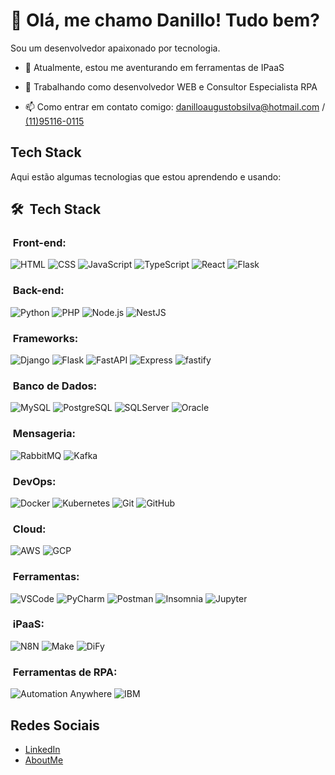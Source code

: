 # 👋 Olá, me chamo Danillo! Tudo bem?

 Sou um desenvolvedor apaixonado por tecnologia.

- 🌱 Atualmente, estou me aventurando em ferramentas de IPaaS
- 💼 Trabalhando como desenvolvedor WEB e Consultor Especialista RPA

- 📫 Como entrar em contato comigo: [danilloaugustobsilva@hotmail.com](danilloaugustobsilva@hotmail.com) / [(11)95116-0115](https://wa.me/5511951160115)

## Tech Stack

Aqui estão algumas tecnologias que estou aprendendo e usando:

<h2> 🛠 &nbsp;Tech Stack</h2>
<h3>&nbsp;Front-end:</h3>

![HTML](https://img.shields.io/badge/-HTML-333333?style=flat&logo=HTML5)
![CSS](https://img.shields.io/badge/-CSS-333333?style=flat&logo=CSS3&logoColor=1572B6)
![JavaScript](https://img.shields.io/badge/-JavaScript-333333?style=flat&logo=javascript)
![TypeScript](https://img.shields.io/badge/-TypeScript-333333?style=flat&logo=typescript&logoColor=2D79C7)
![React](https://img.shields.io/badge/-React-333333?style=flat&logo=react)
![Flask](https://img.shields.io/badge/-Flask-333333?style=flat&logo=flask)

<h3>&nbsp;Back-end:</h3>

![Python](https://img.shields.io/badge/-Python-333333?style=flat&logo=python)
![PHP](https://img.shields.io/badge/-PHP-333333?style=flat&logo=php)
![Node.js](https://img.shields.io/badge/-Node.js-333333?style=flat&logo=node.js)
![NestJS](https://img.shields.io/badge/-NestJS-333333?style=flat&logo=nestjs&logoColor=E535AB)

<h3>&nbsp;Frameworks:</h3>

![Django](https://img.shields.io/badge/-Django-333333?style=flat&logo=django)
![Flask](https://img.shields.io/badge/-Flask-333333?style=flat&logo=flask)
![FastAPI](https://img.shields.io/badge/-FastAPI-333333?style=flat&logo=fastapi)
![Express](https://img.shields.io/badge/-Express-333333?style=flat&logo=express)
![fastify](https://img.shields.io/badge/-fastify-333333?style=flat&logo=fastify)


<h3>&nbsp;Banco de Dados:</h3>

![MySQL](https://img.shields.io/badge/-MySQL-333333?style=flat&logo=mysql)
![PostgreSQL](https://img.shields.io/badge/-PostgreSQL-333333?style=flat&logo=postgresql)
![SQLServer](https://img.shields.io/badge/-SQLServer-333333?style=flat&logo=microsoft-sql-server)
![Oracle](https://img.shields.io/badge/-Oracle-333333?style=flat&logo=oracle)

<h3>&nbsp;Mensageria:</h3>

![RabbitMQ](https://img.shields.io/badge/-RabbitMQ-333333?style=flat&logo=rabbitmq)
![Kafka](https://img.shields.io/badge/-Kafka-333333?style=flat&logo=apache-kafka)

<h3>&nbsp;DevOps:</h3>

![Docker](https://img.shields.io/badge/-Docker-333333?style=flat&logo=docker)
![Kubernetes](https://img.shields.io/badge/-Kubernetes-333333?style=flat&logo=kubernetes)
![Git](https://img.shields.io/badge/-Git-333333?style=flat&logo=git)
![GitHub](https://img.shields.io/badge/-GitHub-333333?style=flat&logo=github)


<h3>&nbsp;Cloud:</h3>

![AWS](https://img.shields.io/badge/-AWS-333333?style=flat&logo=amazon-aws)
![GCP](https://img.shields.io/badge/-GCP-333333?style=flat&logo=google-cloud)


<h3>&nbsp;Ferramentas:</h3>

![VSCode](https://img.shields.io/badge/-VSCode-333333?style=flat&logo=visual-studio-code)
![PyCharm](https://img.shields.io/badge/-PyCharm-333333?style=flat&logo=pycharm)
![Postman](https://img.shields.io/badge/-Postman-333333?style=flat&logo=postman)
![Insomnia](https://img.shields.io/badge/-Insomnia-333333?style=flat&logo=insomnia)
![Jupyter](https://img.shields.io/badge/-Jupyter-333333?style=flat&logo=jupyter)

<h3>&nbsp;iPaaS:</h3>

![N8N](https://img.shields.io/badge/-N8N-333333?style=flat&logo=n8n)
![Make](https://img.shields.io/badge/-Make-333333?style=flat&logo=make)
![DiFy](https://img.shields.io/badge/-Dify-333333?style=flat&logo=dify)

<h3>&nbsp;Ferramentas de RPA:</h3>

![Automation Anywhere](https://img.shields.io/badge/-Automation%20Anywhere-333333?style=flat&logo=automation-anywhere)
![IBM](https://img.shields.io/badge/-IBM-333333?style=flat&logo=ibm)



## Redes Sociais

- [LinkedIn](https://www.linkedin.com/in/danillosilva/)
- [AboutMe](https://about.me/danillosilva)
